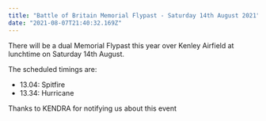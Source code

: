 ```yaml
---
title: "Battle of Britain Memorial Flypast - Saturday 14th August 2021"
date: "2021-08-07T21:40:32.169Z"
---
```


There will be a dual Memorial Flypast this year over Kenley Airfield at lunchtime on Saturday 14th August.

The scheduled timings are:    
- 13.04: Spitfire
- 13.34: Hurricane 

Thanks to KENDRA for notifying us about this event
